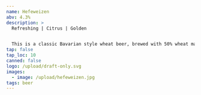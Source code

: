 ```yaml
---
name: Hefeweizen
abv: 4.3%
description: >
  Refreshing | Citrus | Golden


  This is a classic Bavarian style wheat beer, brewed with 50% wheat malt and is single decocted. It's perfect for hot summer days with its refreshing taste and citrus notes. 
tap: false
tap_loc: 10
canned: false
logo: /upload/draft-only.svg
images:
  - image: /upload/hefeweizen.jpg
tags: beer
---
```

